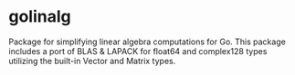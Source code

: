 # golinalg

Package for simplifying linear algebra computations for Go. This package includes a port of BLAS & LAPACK for float64 and complex128 types utilizing the built-in Vector and Matrix types.
